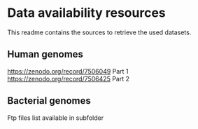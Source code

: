 # Data availability resources

This readme contains the sources to retrieve the used datasets.

## Human genomes

https://zenodo.org/record/7506049 Part 1
https://zenodo.org/record/7506425 Part 2

## Bacterial genomes

Ftp files list available in subfolder
